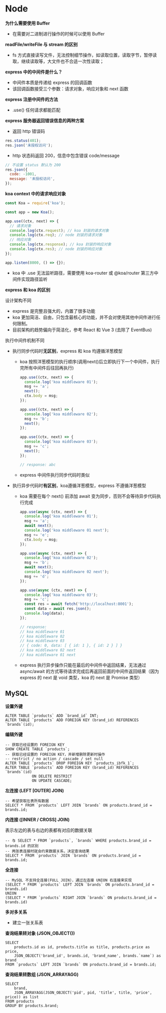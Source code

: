 # Node

**为什么需要使用 Buffer**

- 在需要对二进制进行操作的时候可以使用 Buffer

**readFile/writeFile 与 stream 的区别**

- fs 方式直接读写文件，无法控制细节操作，如读取位置，读取字节，暂停读取，继续读取等，大文件也不合适一次性读取；

**express 中的中间件是什么？**

- 中间件本质是传递给 express 的回调函数
- 该回调函数接受三个参数：请求对象，响应对象和 next 函数

**express 注册中间件的方法**

- .use() 任何请求都能匹配

**express 服务器返回错误信息的两种方案**

- 返回 http 错误码

```js
res.status(401);
res.json('未授权访问');
```

- http 状态码返回 200，信息中包含错误 code/message

```js
// 不设置 status 默认为 200
res.json({
  code: -1001,
  message: '未授权访问',
});
```

**koa context 中的请求响应对象**

```js
const Koa = require('koa');

const app = new Koa();

app.use((ctx, next) => {
  // 请求对象
  console.log(ctx.request); // koa 封装的请求对象
  console.log(ctx.req); // node 封装的请求对象
  // 响应对象
  console.log(ctx.response); // koa 封装的响应对象
  console.log(ctx.res); // node 封装的响应对象
});

app.listen(8000, () => {});
```

- koa 中 .use 无法监听路径，需要使用 koa-router 或 @koa/router 第三方中间件实现路径监听



**express 和 koa 的区别**

设计架构不同

- express 是完整且强大的，内置了很多功能
- koa 更加简洁、自由，只包含最核心的功能，并不会对使用其他中间件进行任何限制。
- 目前架构的趋势偏向于简洁化，参考 React 和 Vue 3 (去除了 EventBus)

执行中间件机制不同

* 执行同步代码时**无区别**，express 和 koa 均遵循洋葱模型

  * koa 按照洋葱模型的执行顺序(调用next()后立即执行下一个中间件，执行完所有中间件后往回再执行)

    ```js
    app.use((ctx, next) => {
      console.log('koa middleware 01');
      msg += 'a';
      next();
      ctx.body = msg;
    });
    
    app.use((ctx, next) => {
      console.log('koa middleware 02');
      msg += 'b';
      next();
    });
    
    app.use((ctx, next) => {
      console.log('koa middleware 03');
      msg += 'c';
      next();
    });
    
    // response: abc
    ```

  * express 中间件执行同步代码时类似

* 执行异步代码时**有区别**，koa遵循洋葱模型，express 不遵循洋葱模型

  * koa 需要在每个 next() 前添加 await 变为同步，否则不会等待异步代码执行完成

    ```js
    app.use(async (ctx, next) => {
      console.log('koa middleware 01');
      msg += 'a';
      await next();
      console.log('koa middleware 01 next');
      msg += 'e';
      ctx.body = msg;
    });
    
    app.use(async (ctx, next) => {
      console.log('koa middleware 02');
      msg += 'b';
      await next();
      console.log('koa middleware 02 next');
      msg += 'd';
    });
    
    app.use(async (ctx, next) => {
      console.log('koa middleware 03');
      msg += 'c';
      const res = await fetch('http://localhost:8001');
      const data = await res.json();
      console.log(data);
    });
    
    // response:
    // koa middleware 01
    // koa middleware 02
    // koa middleware 03
    // { code: 0, data: [ { id: 1 }, { id: 2 } ] }
    // koa middleware 02 next
    // koa middleware 01 next
    ```

  * express 执行异步操作只能在最后的中间件中返回结果，无法通过 async/await 的方式等待请求完成后再返回前面的中间件返回结果（因为 express 的 next 是 void 类型，koa 的 next 是 Promise 类型）



## MySQL

**设置外键**

```mysql
ALTER TABLE `products` ADD `brand_id` INT;
ALTER TABLE `products` ADD FOREIGN KEY (brand_id) REFERENCES `brands`(id);
```

**编辑外键**

```mysql
-- 获取已经设置的 FOREIGN KEY
SHOW CREATE TABLE `products`;
-- 获取已经设置的 FOREIGN KEY，并新增删除更新时操作
-- restrict / no action / cascade / set null
ALTER TABLE `products` DROP FOREIGN KEY `products_ibfk_1`;
ALTER TABLE `products` ADD FOREIGN KEY (brand_id) REFERENCES `brands`(id)
			ON DELETE RESTRICT
			ON UPDATE CASCADE;
```

**左连接 (LEFT [OUTER] JOIN)**

```mysql
-- 希望获取左表所有数据
SELECT * FROM `products` LEFT JOIN `brands` ON products.brand_id = brands.id;
```

**内连接 ([INNER / CROSS] JOIN)**

表示左边的表与右边的表都有对应的数据关联

```mysql
-- 与 SELECT * FROM `products`, `brands` WHERE products.brand_id = brands.id 的区别
-- 两张表连接时就会约束数据关系，决定查询结果
SELECT * FROM `products` JOIN `brands` ON products.brand_id = brands.id;
```

**全连接**

```mysql
-- MySQL 不支持全连接(FULL JOIN)，通过左连接 UNION 右连接来实现
(SELECT * FROM `products` LEFT JOIN `brands` ON products.brand_id = brands.id)
UNION
(SELECT * FROM `products` RIGHT JOIN `brands` ON products.brand_id = brands.id)
```

**多对多关系**

- 建立一张关系表

**查询结果转对象 (JSON_OBJECT())**

```mysql
SELECT
	products.id as id, products.title as title, products.price as price,
	JSON_OBJECT('brand_id', brands.id, 'brand_name', brands.`name`) as brand
FROM `products` LEFT JOIN `brands` ON products.brand_id = brands.id;
```

**查询结果转数组 (JSON_ARRAYAGG)**

```mysql
SELECT
	brand,
	JSON_ARRAYAGG(JSON_OBJECT('pid', pid, 'title', title, 'price', price)) as list
FROM products
GROUP BY products.brand;
```

